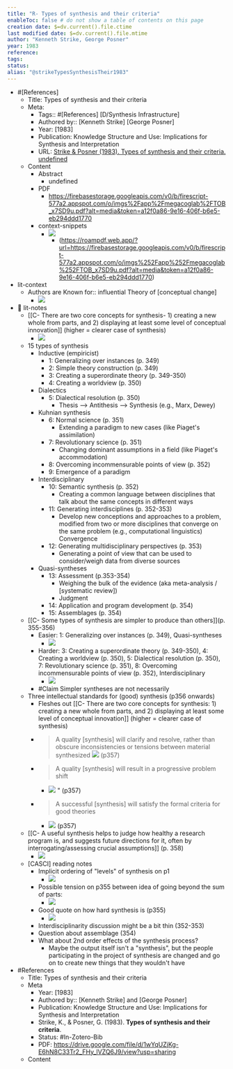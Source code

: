 ```yaml
---
title: "R- Types of synthesis and their criteria"
enableToc: false # do not show a table of contents on this page
creation date: $=dv.current().file.ctime
last modified date: $=dv.current().file.mtime
author: "Kenneth Strike, George Posner"
year: 1983
reference: 
tags: 
status: 
alias: "@strikeTypesSynthesisTheir1983"
---
```



- #[References]
    - Title: Types of synthesis and their criteria
    - Meta:
        - Tags:: #[References] [D/Synthesis Infrastructure]
        - Authored by:: [Kenneth Strike] [George Posner] 
        - Year: [1983]
        - Publication: Knowledge Structure and Use: Implications for Synthesis and Interpretation
        - URL: [Strike & Posner (1983). Types of synthesis and their criteria. undefined](undefined)
    - Content
        - Abstract
            - undefined
        - PDF
            - https://firebasestorage.googleapis.com/v0/b/firescript-577a2.appspot.com/o/imgs%2Fapp%2Fmegacoglab%2FTOB_x7SD9u.pdf?alt=media&token=a12f0a86-9e16-406f-b6e5-eb294ddd1770
        - context-snippets
            -  ![](https://firebasestorage.googleapis.com/v0/b/roampdf.appspot.com/o/public%2Fimages%2F1612374725490.png?alt=media&token=ca0d7c4c-f9ca-4d3c-a73b-139a74a3e05a)
                - (https://roampdf.web.app/?url=https://firebasestorage.googleapis.com/v0/b/firescript-577a2.appspot.com/o/imgs%252Fapp%252Fmegacoglab%252FTOB_x7SD9u.pdf?alt=media&token=a12f0a86-9e16-406f-b6e5-eb294ddd1770)
- lit-context
    - Authors are Known for:: influential Theory of [conceptual change]
        - ![](https://firebasestorage.googleapis.com/v0/b/firescript-577a2.appspot.com/o/imgs%2Fapp%2Fmegacoglab%2FnWtNBcd4SY?alt=media&token=ba704bc5-ba7c-42f0-9fea-1cb55d60cc30)
- 📝 lit-notes
    - [[C- There are two core concepts for synthesis- 1) creating a new whole from parts, and 2) displaying at least some level of conceptual innovation]] (higher = clearer case of synthesis)
        -  ![](https://firebasestorage.googleapis.com/v0/b/roampdf.appspot.com/o/public%2Fimages%2F1612374725490.png?alt=media&token=ca0d7c4c-f9ca-4d3c-a73b-139a74a3e05a)
    - 15 types of synthesis
        - Inductive (empiricist)
            - 1: Generalizing over instances (p. 349)
            - 2: Simple theory construction (p. 349)
            - 3: Creating a superordinate theory (p. 349-350)
            - 4: Creating a worldview (p. 350)
        - Dialectics
            - 5: Dialectical resolution (p. 350)
                - Thesis --> Antithesis --> Synthesis (e.g., Marx, Dewey)
        - Kuhnian synthesis
            - 6: Normal science (p. 351)
                - Extending a paradigm to new cases (like Piaget's assimilation)
            - 7: Revolutionary science (p. 351)
                - Changing dominant assumptions in a field (like Piaget's accommodation)
            - 8: Overcoming incommensurable points of view (p. 352)
            - 9: Emergence of a paradigm
        - Interdisciplinary
            - 10: Semantic synthesis (p. 352)
                - Creating a common language between disciplines that talk about the same concepts in different ways
            - 11: Generating interdisciplines (p. 352-353)
                - Develop new conceptions and approaches to a problem, modified from two or more disciplines that converge on the same problem (e.g., computational linguistics) Convergence
            - 12: Generating multidisciplinary perspectives (p. 353)
                - Generating a point of view that can be used to consider/weigh data from diverse sources
        - Quasi-syntheses
            - 13: Assessment (p.353-354)
                - Weighing the bulk of the evidence (aka meta-analysis / [systematic review])
                - Judgment
            - 14: Application and program development (p. 354)
            - 15: Assemblages (p. 354)
    - [[C- Some types of synthesis are simpler to produce than others]](p. 355-356)
        - Easier: 1: Generalizing over instances (p. 349), Quasi-syntheses
            - ![](https://firebasestorage.googleapis.com/v0/b/firescript-577a2.appspot.com/o/imgs%2Fapp%2Fmegacoglab%2FON6DPVtEP7?alt=media&token=40c651d5-99c6-4d83-9b19-3b144e8f7bcf)
        - Harder: 3: Creating a superordinate theory (p. 349-350), 4: Creating a worldview (p. 350), 5: Dialectical resolution (p. 350), 7: Revolutionary science (p. 351), 8: Overcoming incommensurable points of view (p. 352), Interdisciplinary
            - ![](https://firebasestorage.googleapis.com/v0/b/firescript-577a2.appspot.com/o/imgs%2Fapp%2Fmegacoglab%2FagqYSANtmB?alt=media&token=b7c66a7a-ee69-4927-bec0-894a77d1f350)
        - #Claim Simpler syntheses are not necessarily 
    - Three intellectual standards for (good) synthesis (p356 onwards)
        - Fleshes out [[C- There are two core concepts for synthesis: 1) creating a new whole from parts, and 2) displaying at least some level of conceptual innovation]] (higher = clearer case of synthesis)
        - > A quality [synthesis] will clarify and resolve, rather than obscure inconsistencies or tensions between material synthesized
            ![](https://firebasestorage.googleapis.com/v0/b/firescript-577a2.appspot.com/o/imgs%2Fapp%2Fmegacoglab%2FwVfN0OkrPc?alt=media&token=4c987e60-8f2a-422b-89f7-74d652f4aefd) (p357)
        - > A quality [synthesis] will result in a progressive problem shift
            - ![](https://firebasestorage.googleapis.com/v0/b/firescript-577a2.appspot.com/o/imgs%2Fapp%2Fmegacoglab%2FmkZPSRtGTx?alt=media&token=8c9c4e90-6a91-4922-b18e-059a08d6a0d6) " (p357)
        - > A successful [synthesis] will satisfy the formal criteria for good theories
            - ![](https://firebasestorage.googleapis.com/v0/b/firescript-577a2.appspot.com/o/imgs%2Fapp%2Fmegacoglab%2FU-AqM6BweT?alt=media&token=617cad8f-8247-46e7-8037-24547e6a585c) (p357)
    - [[C- A useful synthesis helps to judge how healthy a research program is, and suggests future directions for it, often by interrogating/assessing crucial assumptions]] (p. 358)
        - ![](https://firebasestorage.googleapis.com/v0/b/firescript-577a2.appspot.com/o/imgs%2Fapp%2Fmegacoglab%2FyMROHnwTRn?alt=media&token=b9c4f60c-cc7c-40f0-8e4f-e3c7c2f5b528)
    - [CASCI] reading notes
        - Implicit ordering of "levels" of synthesis on p1
            - ![](https://firebasestorage.googleapis.com/v0/b/firescript-577a2.appspot.com/o/imgs%2Fapp%2Fmegacoglab%2FwoCuGbE3Uk?alt=media&token=fed22608-c668-4746-b74e-e56446bc5d78)
        - Possible tension on p355 between idea of going beyond the sum of parts:
            - ![](https://firebasestorage.googleapis.com/v0/b/firescript-577a2.appspot.com/o/imgs%2Fapp%2Fmegacoglab%2FO-o1z8_sVS?alt=media&token=39a00cda-e8a9-45c1-93ba-ee683a1887b4)
        - Good quote on how hard synthesis is (p355)
            - ![](https://firebasestorage.googleapis.com/v0/b/firescript-577a2.appspot.com/o/imgs%2Fapp%2Fmegacoglab%2FRk0egY9lYe?alt=media&token=633509f9-9d46-4b3e-b5fa-6192105e57d0)
        - Interdisciplinarity discussion might be a bit thin (352-353)
        - Question about assemblage (354)
        - What about 2nd order effects of the synthesis process?
            - Maybe the output itself isn't a "synthesis", but the people participating in the project of synthesis are changed and go on to create new things that they wouldn't have
- #References
    - Title: Types of synthesis and their criteria
    - Meta
        - Year: [1983]
        - Authored by:: [Kenneth Strike] and [George Posner]
        - Publication: Knowledge Structure and Use: Implications for Synthesis and Interpretation
        - Strike, K., & Posner, G. (1983). __Types of synthesis and their criteria__.
        - Status: #In-Zotero-Bib
        - PDF: https://drive.google.com/file/d/1wYqUZjKg-E6hN8C33Tr2_FHy_lVZQ6J9/view?usp=sharing
    - Content


